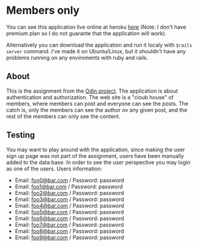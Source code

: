 # Members only
You can see this application live online at heroku [here](https://members-only-dest.herokuapp.com/) (Note: I don't have premium plan so I do not guarante that the application will work). 

Alternatively you can download the application and run it localy with `$rails server` command. I've made it on Ubuntu/Linux, but it shouldn't have any problems running on any enviroments with ruby and rails.

## About
This is the assignment from the [Odin project](http://www.theodinproject.com/ruby-on-rails/authentication). The application is about authentication and authorization. The web site is a
"cloub house" of members, where members can post and everyone can see the posts. The catch is,
only the members can see the author ov any given post, and the rest of the members can only see
the content. 

## Testing
You may want to play around with the application, since making the user sign up page was 
not part of the assignment, users have been manually added to the data base. In order to 
see the user perspective you may login as one of the users.
Users information:

 - Email: foo0@bar.com / Password: password
 - Email: foo1@bar.com / Password: password
 - Email: foo2@bar.com / Password: password
 - Email: foo3@bar.com / Password: password
 - Email: foo4@bar.com / Password: password
 - Email: foo5@bar.com / Password: password
 - Email: foo6@bar.com / Password: password
 - Email: foo7@bar.com / Password: password
 - Email: foo8@bar.com / Password: password
 - Email: foo9@bar.com / Password: password
